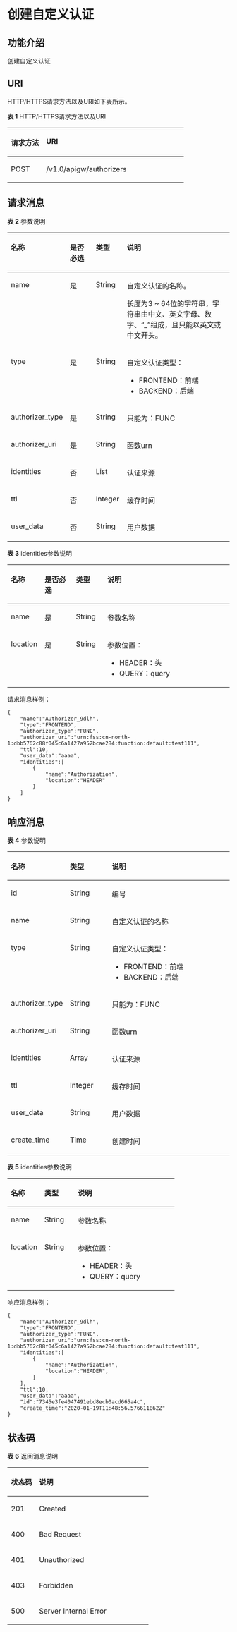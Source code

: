 # 创建自定义认证<a name="ZH-CN_TOPIC_0221111167"></a>

## 功能介绍<a name="section66524352"></a>

创建自定义认证

## URI<a name="section61848258"></a>

HTTP/HTTPS请求方法以及URI如下表所示。

**表 1**  HTTP/HTTPS请求方法以及URI

<a name="table27084002"></a>
<table><thead align="left"><tr id="row40355780"><th class="cellrowborder" valign="top" width="20%" id="mcps1.2.3.1.1"><p id="p47592766"><a name="p47592766"></a><a name="p47592766"></a>请求方法</p>
</th>
<th class="cellrowborder" valign="top" width="80%" id="mcps1.2.3.1.2"><p id="p29808828"><a name="p29808828"></a><a name="p29808828"></a>URI</p>
</th>
</tr>
</thead>
<tbody><tr id="row65704871"><td class="cellrowborder" valign="top" width="20%" headers="mcps1.2.3.1.1 "><p id="p20494310"><a name="p20494310"></a><a name="p20494310"></a>POST</p>
</td>
<td class="cellrowborder" valign="top" width="80%" headers="mcps1.2.3.1.2 "><p id="p49426402"><a name="p49426402"></a><a name="p49426402"></a>/v1.0/apigw/authorizers</p>
</td>
</tr>
</tbody>
</table>

## 请求消息<a name="section19763417"></a>

**表 2**  参数说明

<a name="table44115586"></a>
<table><thead align="left"><tr id="row63561487"><th class="cellrowborder" valign="top" width="15.17%" id="mcps1.2.5.1.1"><p id="p48206846"><a name="p48206846"></a><a name="p48206846"></a>名称</p>
</th>
<th class="cellrowborder" valign="top" width="14.12%" id="mcps1.2.5.1.2"><p id="p12440449"><a name="p12440449"></a><a name="p12440449"></a>是否必选</p>
</th>
<th class="cellrowborder" valign="top" width="14.14%" id="mcps1.2.5.1.3"><p id="p1043457"><a name="p1043457"></a><a name="p1043457"></a>类型</p>
</th>
<th class="cellrowborder" valign="top" width="56.57%" id="mcps1.2.5.1.4"><p id="p17411173"><a name="p17411173"></a><a name="p17411173"></a>说明</p>
</th>
</tr>
</thead>
<tbody><tr id="row1018902"><td class="cellrowborder" valign="top" width="15.17%" headers="mcps1.2.5.1.1 "><p id="p15422203"><a name="p15422203"></a><a name="p15422203"></a>name</p>
</td>
<td class="cellrowborder" valign="top" width="14.12%" headers="mcps1.2.5.1.2 "><p id="p41238908"><a name="p41238908"></a><a name="p41238908"></a>是</p>
</td>
<td class="cellrowborder" valign="top" width="14.14%" headers="mcps1.2.5.1.3 "><p id="p52017283"><a name="p52017283"></a><a name="p52017283"></a>String</p>
</td>
<td class="cellrowborder" valign="top" width="56.57%" headers="mcps1.2.5.1.4 "><p id="p52650357"><a name="p52650357"></a><a name="p52650357"></a>自定义认证的名称。</p>
<p id="p62949411"><a name="p62949411"></a><a name="p62949411"></a>长度为3 ~ 64位的字符串，字符串由中文、英文字母、数字、“_”组成，且只能以英文或中文开头。</p>
</td>
</tr>
<tr id="row25118534"><td class="cellrowborder" valign="top" width="15.17%" headers="mcps1.2.5.1.1 "><p id="p21335372"><a name="p21335372"></a><a name="p21335372"></a>type</p>
</td>
<td class="cellrowborder" valign="top" width="14.12%" headers="mcps1.2.5.1.2 "><p id="p335614714610"><a name="p335614714610"></a><a name="p335614714610"></a>是</p>
</td>
<td class="cellrowborder" valign="top" width="14.14%" headers="mcps1.2.5.1.3 "><p id="p59395084"><a name="p59395084"></a><a name="p59395084"></a>String</p>
</td>
<td class="cellrowborder" valign="top" width="56.57%" headers="mcps1.2.5.1.4 "><p id="p46272536"><a name="p46272536"></a><a name="p46272536"></a>自定义认证类型：</p>
<a name="ul184514919444"></a><a name="ul184514919444"></a><ul id="ul184514919444"><li>FRONTEND：前端</li><li>BACKEND：后端</li></ul>
</td>
</tr>
<tr id="row57551867452"><td class="cellrowborder" valign="top" width="15.17%" headers="mcps1.2.5.1.1 "><p id="p6755263454"><a name="p6755263454"></a><a name="p6755263454"></a>authorizer_type</p>
</td>
<td class="cellrowborder" valign="top" width="14.12%" headers="mcps1.2.5.1.2 "><p id="p167581072468"><a name="p167581072468"></a><a name="p167581072468"></a>是</p>
</td>
<td class="cellrowborder" valign="top" width="14.14%" headers="mcps1.2.5.1.3 "><p id="p15525410194617"><a name="p15525410194617"></a><a name="p15525410194617"></a>String</p>
</td>
<td class="cellrowborder" valign="top" width="56.57%" headers="mcps1.2.5.1.4 "><p id="p177550674512"><a name="p177550674512"></a><a name="p177550674512"></a>只能为：FUNC</p>
</td>
</tr>
<tr id="row8176415184514"><td class="cellrowborder" valign="top" width="15.17%" headers="mcps1.2.5.1.1 "><p id="p21761515154518"><a name="p21761515154518"></a><a name="p21761515154518"></a>authorizer_uri</p>
</td>
<td class="cellrowborder" valign="top" width="14.12%" headers="mcps1.2.5.1.2 "><p id="p12270104464914"><a name="p12270104464914"></a><a name="p12270104464914"></a>是</p>
</td>
<td class="cellrowborder" valign="top" width="14.14%" headers="mcps1.2.5.1.3 "><p id="p1924219460498"><a name="p1924219460498"></a><a name="p1924219460498"></a>String</p>
</td>
<td class="cellrowborder" valign="top" width="56.57%" headers="mcps1.2.5.1.4 "><p id="p10176161584511"><a name="p10176161584511"></a><a name="p10176161584511"></a>函数urn</p>
</td>
</tr>
<tr id="row143721441454"><td class="cellrowborder" valign="top" width="15.17%" headers="mcps1.2.5.1.1 "><p id="p837219434519"><a name="p837219434519"></a><a name="p837219434519"></a>identities</p>
</td>
<td class="cellrowborder" valign="top" width="14.12%" headers="mcps1.2.5.1.2 "><p id="p276710171500"><a name="p276710171500"></a><a name="p276710171500"></a>否</p>
</td>
<td class="cellrowborder" valign="top" width="14.14%" headers="mcps1.2.5.1.3 "><p id="p143721548454"><a name="p143721548454"></a><a name="p143721548454"></a>List</p>
</td>
<td class="cellrowborder" valign="top" width="56.57%" headers="mcps1.2.5.1.4 "><p id="p7372104124510"><a name="p7372104124510"></a><a name="p7372104124510"></a>认证来源</p>
</td>
</tr>
<tr id="row16161657164410"><td class="cellrowborder" valign="top" width="15.17%" headers="mcps1.2.5.1.1 "><p id="p2161175774411"><a name="p2161175774411"></a><a name="p2161175774411"></a>ttl</p>
</td>
<td class="cellrowborder" valign="top" width="14.12%" headers="mcps1.2.5.1.2 "><p id="p2848315204816"><a name="p2848315204816"></a><a name="p2848315204816"></a>否</p>
</td>
<td class="cellrowborder" valign="top" width="14.14%" headers="mcps1.2.5.1.3 "><p id="p9162195715445"><a name="p9162195715445"></a><a name="p9162195715445"></a>Integer</p>
</td>
<td class="cellrowborder" valign="top" width="56.57%" headers="mcps1.2.5.1.4 "><p id="p1116215578449"><a name="p1116215578449"></a><a name="p1116215578449"></a>缓存时间</p>
</td>
</tr>
<tr id="row193245015451"><td class="cellrowborder" valign="top" width="15.17%" headers="mcps1.2.5.1.1 "><p id="p33241209456"><a name="p33241209456"></a><a name="p33241209456"></a>user_data</p>
</td>
<td class="cellrowborder" valign="top" width="14.12%" headers="mcps1.2.5.1.2 "><p id="p15324209458"><a name="p15324209458"></a><a name="p15324209458"></a>否</p>
</td>
<td class="cellrowborder" valign="top" width="14.14%" headers="mcps1.2.5.1.3 "><p id="p119995794713"><a name="p119995794713"></a><a name="p119995794713"></a>String</p>
</td>
<td class="cellrowborder" valign="top" width="56.57%" headers="mcps1.2.5.1.4 "><p id="p63241708451"><a name="p63241708451"></a><a name="p63241708451"></a>用户数据</p>
</td>
</tr>
</tbody>
</table>

**表 3**  identities参数说明

<a name="table751518476529"></a>
<table><thead align="left"><tr id="row15515104765219"><th class="cellrowborder" valign="top" width="15.17%" id="mcps1.2.5.1.1"><p id="p051534710522"><a name="p051534710522"></a><a name="p051534710522"></a>名称</p>
</th>
<th class="cellrowborder" valign="top" width="14.12%" id="mcps1.2.5.1.2"><p id="p7515247185217"><a name="p7515247185217"></a><a name="p7515247185217"></a>是否必选</p>
</th>
<th class="cellrowborder" valign="top" width="14.14%" id="mcps1.2.5.1.3"><p id="p1851554745210"><a name="p1851554745210"></a><a name="p1851554745210"></a>类型</p>
</th>
<th class="cellrowborder" valign="top" width="56.57%" id="mcps1.2.5.1.4"><p id="p1251518475521"><a name="p1251518475521"></a><a name="p1251518475521"></a>说明</p>
</th>
</tr>
</thead>
<tbody><tr id="row115151247115218"><td class="cellrowborder" valign="top" width="15.17%" headers="mcps1.2.5.1.1 "><p id="p851544715212"><a name="p851544715212"></a><a name="p851544715212"></a>name</p>
</td>
<td class="cellrowborder" valign="top" width="14.12%" headers="mcps1.2.5.1.2 "><p id="p135159470525"><a name="p135159470525"></a><a name="p135159470525"></a>是</p>
</td>
<td class="cellrowborder" valign="top" width="14.14%" headers="mcps1.2.5.1.3 "><p id="p05151147195213"><a name="p05151147195213"></a><a name="p05151147195213"></a>String</p>
</td>
<td class="cellrowborder" valign="top" width="56.57%" headers="mcps1.2.5.1.4 "><p id="p15515247185210"><a name="p15515247185210"></a><a name="p15515247185210"></a>参数名称</p>
</td>
</tr>
<tr id="row20515847185220"><td class="cellrowborder" valign="top" width="15.17%" headers="mcps1.2.5.1.1 "><p id="p138669785419"><a name="p138669785419"></a><a name="p138669785419"></a>location</p>
</td>
<td class="cellrowborder" valign="top" width="14.12%" headers="mcps1.2.5.1.2 "><p id="p551613475524"><a name="p551613475524"></a><a name="p551613475524"></a>是</p>
</td>
<td class="cellrowborder" valign="top" width="14.14%" headers="mcps1.2.5.1.3 "><p id="p151684735216"><a name="p151684735216"></a><a name="p151684735216"></a>String</p>
</td>
<td class="cellrowborder" valign="top" width="56.57%" headers="mcps1.2.5.1.4 "><p id="p164741530135518"><a name="p164741530135518"></a><a name="p164741530135518"></a>参数位置：</p>
<a name="ul20474173014554"></a><a name="ul20474173014554"></a><ul id="ul20474173014554"><li>HEADER：头</li><li>QUERY：query</li></ul>
</td>
</tr>
</tbody>
</table>

请求消息样例：

```
{
    "name":"Authorizer_9dlh",
    "type":"FRONTEND",
    "authorizer_type":"FUNC",
    "authorizer_uri":"urn:fss:cn-north-1:dbb5762c88f045c6a1427a952bcae284:function:default:test111",
    "ttl":10,
    "user_data":"aaaa",
    "identities":[
        {
            "name":"Authorization",
            "location":"HEADER"
        }
    ]
}
```

## 响应消息<a name="section57332943"></a>

**表 4**  参数说明

<a name="table2803298"></a>
<table><thead align="left"><tr id="row9258659"><th class="cellrowborder" valign="top" width="20.02%" id="mcps1.2.4.1.1"><p id="p11753897"><a name="p11753897"></a><a name="p11753897"></a>名称</p>
</th>
<th class="cellrowborder" valign="top" width="19.98%" id="mcps1.2.4.1.2"><p id="p12541637"><a name="p12541637"></a><a name="p12541637"></a>类型</p>
</th>
<th class="cellrowborder" valign="top" width="60%" id="mcps1.2.4.1.3"><p id="p9239644"><a name="p9239644"></a><a name="p9239644"></a>说明</p>
</th>
</tr>
</thead>
<tbody><tr id="row10213720"><td class="cellrowborder" valign="top" width="20.02%" headers="mcps1.2.4.1.1 "><p id="p22005025"><a name="p22005025"></a><a name="p22005025"></a>id</p>
</td>
<td class="cellrowborder" valign="top" width="19.98%" headers="mcps1.2.4.1.2 "><p id="p37576606"><a name="p37576606"></a><a name="p37576606"></a>String</p>
</td>
<td class="cellrowborder" valign="top" width="60%" headers="mcps1.2.4.1.3 "><p id="p23806264"><a name="p23806264"></a><a name="p23806264"></a>编号</p>
</td>
</tr>
<tr id="row12929787"><td class="cellrowborder" valign="top" width="20.02%" headers="mcps1.2.4.1.1 "><p id="p40679818"><a name="p40679818"></a><a name="p40679818"></a>name</p>
</td>
<td class="cellrowborder" valign="top" width="19.98%" headers="mcps1.2.4.1.2 "><p id="p6730986"><a name="p6730986"></a><a name="p6730986"></a>String</p>
</td>
<td class="cellrowborder" valign="top" width="60%" headers="mcps1.2.4.1.3 "><p id="p4183116625"><a name="p4183116625"></a><a name="p4183116625"></a>自定义认证的名称</p>
</td>
</tr>
<tr id="row7942236"><td class="cellrowborder" valign="top" width="20.02%" headers="mcps1.2.4.1.1 "><p id="p078091916016"><a name="p078091916016"></a><a name="p078091916016"></a>type</p>
</td>
<td class="cellrowborder" valign="top" width="19.98%" headers="mcps1.2.4.1.2 "><p id="p43191612927"><a name="p43191612927"></a><a name="p43191612927"></a></p>
<p id="p1131817121824"><a name="p1131817121824"></a><a name="p1131817121824"></a>String</p>
</td>
<td class="cellrowborder" valign="top" width="60%" headers="mcps1.2.4.1.3 "><p id="p174157561811"><a name="p174157561811"></a><a name="p174157561811"></a>自定义认证类型：</p>
<a name="ul04151356316"></a><a name="ul04151356316"></a><ul id="ul04151356316"><li>FRONTEND：前端</li><li>BACKEND：后端</li></ul>
</td>
</tr>
<tr id="row26358777"><td class="cellrowborder" valign="top" width="20.02%" headers="mcps1.2.4.1.1 "><p id="p14730142317016"><a name="p14730142317016"></a><a name="p14730142317016"></a>authorizer_type</p>
</td>
<td class="cellrowborder" valign="top" width="19.98%" headers="mcps1.2.4.1.2 "><p id="p398200"><a name="p398200"></a><a name="p398200"></a>String</p>
</td>
<td class="cellrowborder" valign="top" width="60%" headers="mcps1.2.4.1.3 "><p id="p10821651114"><a name="p10821651114"></a><a name="p10821651114"></a>只能为：FUNC</p>
</td>
</tr>
<tr id="row21852379"><td class="cellrowborder" valign="top" width="20.02%" headers="mcps1.2.4.1.1 "><p id="p1530418271701"><a name="p1530418271701"></a><a name="p1530418271701"></a>authorizer_uri</p>
</td>
<td class="cellrowborder" valign="top" width="19.98%" headers="mcps1.2.4.1.2 "><p id="p36223141827"><a name="p36223141827"></a><a name="p36223141827"></a>String</p>
</td>
<td class="cellrowborder" valign="top" width="60%" headers="mcps1.2.4.1.3 "><p id="p13462546519"><a name="p13462546519"></a><a name="p13462546519"></a>函数urn</p>
</td>
</tr>
<tr id="row17074768"><td class="cellrowborder" valign="top" width="20.02%" headers="mcps1.2.4.1.1 "><p id="p1404467010"><a name="p1404467010"></a><a name="p1404467010"></a>identities</p>
</td>
<td class="cellrowborder" valign="top" width="19.98%" headers="mcps1.2.4.1.2 "><p id="p1289301726"><a name="p1289301726"></a><a name="p1289301726"></a>Array</p>
</td>
<td class="cellrowborder" valign="top" width="60%" headers="mcps1.2.4.1.3 "><p id="p3687421212"><a name="p3687421212"></a><a name="p3687421212"></a>认证来源</p>
</td>
</tr>
<tr id="row23864751"><td class="cellrowborder" valign="top" width="20.02%" headers="mcps1.2.4.1.1 "><p id="p176566481901"><a name="p176566481901"></a><a name="p176566481901"></a>ttl</p>
</td>
<td class="cellrowborder" valign="top" width="19.98%" headers="mcps1.2.4.1.2 "><p id="p2566123613220"><a name="p2566123613220"></a><a name="p2566123613220"></a>Integer</p>
</td>
<td class="cellrowborder" valign="top" width="60%" headers="mcps1.2.4.1.3 "><p id="p11732173710119"><a name="p11732173710119"></a><a name="p11732173710119"></a>缓存时间</p>
</td>
</tr>
<tr id="row19473624"><td class="cellrowborder" valign="top" width="20.02%" headers="mcps1.2.4.1.1 "><p id="p13273951706"><a name="p13273951706"></a><a name="p13273951706"></a>user_data</p>
</td>
<td class="cellrowborder" valign="top" width="19.98%" headers="mcps1.2.4.1.2 "><p id="p2062812416220"><a name="p2062812416220"></a><a name="p2062812416220"></a>String</p>
</td>
<td class="cellrowborder" valign="top" width="60%" headers="mcps1.2.4.1.3 "><p id="p112028271314"><a name="p112028271314"></a><a name="p112028271314"></a>用户数据</p>
</td>
</tr>
<tr id="row168471214124017"><td class="cellrowborder" valign="top" width="20.02%" headers="mcps1.2.4.1.1 "><p id="p19764828113"><a name="p19764828113"></a><a name="p19764828113"></a>create_time</p>
</td>
<td class="cellrowborder" valign="top" width="19.98%" headers="mcps1.2.4.1.2 "><p id="p64189201"><a name="p64189201"></a><a name="p64189201"></a>Time</p>
</td>
<td class="cellrowborder" valign="top" width="60%" headers="mcps1.2.4.1.3 "><p id="p31942831"><a name="p31942831"></a><a name="p31942831"></a>创建时间</p>
</td>
</tr>
</tbody>
</table>

**表 5**  identities参数说明

<a name="table19554526582"></a>
<table><thead align="left"><tr id="row65535215818"><th class="cellrowborder" valign="top" width="20.02%" id="mcps1.2.4.1.1"><p id="p1555145245815"><a name="p1555145245815"></a><a name="p1555145245815"></a>名称</p>
</th>
<th class="cellrowborder" valign="top" width="19.98%" id="mcps1.2.4.1.2"><p id="p135555214586"><a name="p135555214586"></a><a name="p135555214586"></a>类型</p>
</th>
<th class="cellrowborder" valign="top" width="60%" id="mcps1.2.4.1.3"><p id="p135535214586"><a name="p135535214586"></a><a name="p135535214586"></a>说明</p>
</th>
</tr>
</thead>
<tbody><tr id="row25525218586"><td class="cellrowborder" valign="top" width="20.02%" headers="mcps1.2.4.1.1 "><p id="p146251519115919"><a name="p146251519115919"></a><a name="p146251519115919"></a>name</p>
</td>
<td class="cellrowborder" valign="top" width="19.98%" headers="mcps1.2.4.1.2 "><p id="p165525265811"><a name="p165525265811"></a><a name="p165525265811"></a>String</p>
</td>
<td class="cellrowborder" valign="top" width="60%" headers="mcps1.2.4.1.3 "><p id="p1097423515913"><a name="p1097423515913"></a><a name="p1097423515913"></a>参数名称</p>
</td>
</tr>
<tr id="row125565225812"><td class="cellrowborder" valign="top" width="20.02%" headers="mcps1.2.4.1.1 "><p id="p10536132655914"><a name="p10536132655914"></a><a name="p10536132655914"></a>location</p>
</td>
<td class="cellrowborder" valign="top" width="19.98%" headers="mcps1.2.4.1.2 "><p id="p655452205813"><a name="p655452205813"></a><a name="p655452205813"></a>String</p>
</td>
<td class="cellrowborder" valign="top" width="60%" headers="mcps1.2.4.1.3 "><p id="p692424514593"><a name="p692424514593"></a><a name="p692424514593"></a>参数位置：</p>
<a name="ul5924194585913"></a><a name="ul5924194585913"></a><ul id="ul5924194585913"><li>HEADER：头</li><li>QUERY：query</li></ul>
</td>
</tr>
</tbody>
</table>

响应消息样例：

```
{
    "name":"Authorizer_9dlh",
    "type":"FRONTEND",
    "authorizer_type":"FUNC",
    "authorizer_uri":"urn:fss:cn-north-1:dbb5762c88f045c6a1427a952bcae284:function:default:test111",
    "identities":[
        {
            "name":"Authorization",
            "location":"HEADER",
        }
    ],
    "ttl":10,
    "user_data":"aaaa",
    "id":"7345e3fe4047491ebd8ecb0acd665a4c",
    "create_time":"2020-01-19T11:48:56.576611862Z"
}
```

## 状态码<a name="section43653029"></a>

**表 6**  返回消息说明

<a name="table61067539"></a>
<table><thead align="left"><tr id="row16541512"><th class="cellrowborder" valign="top" width="20%" id="mcps1.2.3.1.1"><p id="p64794090"><a name="p64794090"></a><a name="p64794090"></a>状态码</p>
</th>
<th class="cellrowborder" valign="top" width="80%" id="mcps1.2.3.1.2"><p id="p13829924"><a name="p13829924"></a><a name="p13829924"></a>说明</p>
</th>
</tr>
</thead>
<tbody><tr id="row46482079"><td class="cellrowborder" valign="top" width="20%" headers="mcps1.2.3.1.1 "><p id="p6952067"><a name="p6952067"></a><a name="p6952067"></a>201</p>
</td>
<td class="cellrowborder" valign="top" width="80%" headers="mcps1.2.3.1.2 "><p id="p73578115452"><a name="p73578115452"></a><a name="p73578115452"></a>Created</p>
</td>
</tr>
<tr id="row34892078"><td class="cellrowborder" valign="top" width="20%" headers="mcps1.2.3.1.1 "><p id="p7686078"><a name="p7686078"></a><a name="p7686078"></a>400</p>
</td>
<td class="cellrowborder" valign="top" width="80%" headers="mcps1.2.3.1.2 "><p id="p48128109554"><a name="p48128109554"></a><a name="p48128109554"></a>Bad Request</p>
</td>
</tr>
<tr id="row33115333"><td class="cellrowborder" valign="top" width="20%" headers="mcps1.2.3.1.1 "><p id="p65096331"><a name="p65096331"></a><a name="p65096331"></a>401</p>
</td>
<td class="cellrowborder" valign="top" width="80%" headers="mcps1.2.3.1.2 "><p id="p9203142078"><a name="p9203142078"></a><a name="p9203142078"></a>Unauthorized</p>
</td>
</tr>
<tr id="row9258873"><td class="cellrowborder" valign="top" width="20%" headers="mcps1.2.3.1.1 "><p id="p11771280"><a name="p11771280"></a><a name="p11771280"></a>403</p>
</td>
<td class="cellrowborder" valign="top" width="80%" headers="mcps1.2.3.1.2 "><p id="p13949586"><a name="p13949586"></a><a name="p13949586"></a>Forbidden</p>
</td>
</tr>
<tr id="row58437416"><td class="cellrowborder" valign="top" width="20%" headers="mcps1.2.3.1.1 "><p id="p35810232"><a name="p35810232"></a><a name="p35810232"></a>500</p>
</td>
<td class="cellrowborder" valign="top" width="80%" headers="mcps1.2.3.1.2 "><p id="p14947689"><a name="p14947689"></a><a name="p14947689"></a>Server Internal Error</p>
</td>
</tr>
</tbody>
</table>

